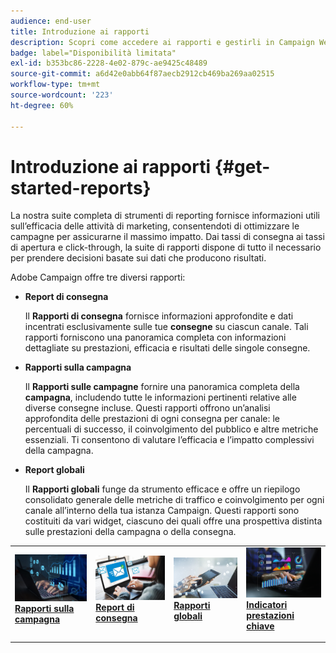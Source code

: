 ```yaml
---
audience: end-user
title: Introduzione ai rapporti
description: Scopri come accedere ai rapporti e gestirli in Campaign Web
badge: label="Disponibilità limitata"
exl-id: b353bc86-2228-4e02-879c-ae9425c48489
source-git-commit: a6d42e0abb64f87aecb2912cb469ba269aa02515
workflow-type: tm+mt
source-wordcount: '223'
ht-degree: 60%

---
```



# Introduzione ai rapporti {#get-started-reports}

La nostra suite completa di strumenti di reporting fornisce informazioni utili sull’efficacia delle attività di marketing, consentendoti di ottimizzare le campagne per assicurarne il massimo impatto. Dai tassi di consegna ai tassi di apertura e click-through, la suite di rapporti dispone di tutto il necessario per prendere decisioni basate sui dati che producono risultati.

Adobe Campaign offre tre diversi rapporti:

* **Report di consegna**

  Il **Rapporti di consegna** fornisce informazioni approfondite e dati incentrati esclusivamente sulle tue **consegne** su ciascun canale. Tali rapporti forniscono una panoramica completa con informazioni dettagliate su prestazioni, efficacia e risultati delle singole consegne.


* **Rapporti sulla campagna**

  Il **Rapporti sulle campagne** fornire una panoramica completa della **campagna**, includendo tutte le informazioni pertinenti relative alle diverse consegne incluse. Questi rapporti offrono un’analisi approfondita delle prestazioni di ogni consegna per canale: le percentuali di successo, il coinvolgimento del pubblico e altre metriche essenziali. Ti consentono di valutare l’efficacia e l’impatto complessivi della campagna.


* **Report globali**

  Il **Rapporti globali** funge da strumento efficace e offre un riepilogo consolidato generale delle metriche di traffico e coinvolgimento per ogni canale all’interno della tua istanza Campaign. Questi rapporti sono costituiti da vari widget, ciascuno dei quali offre una prospettiva distinta sulle prestazioni della campagna o della consegna.

<table style="table-layout:fixed"><tr style="border: 0;">
<td>
<a href="campaign-reports.md">
<img alt="Convalida" src="assets/do-not-localize/campaign_report.jpeg">
</a>
<div>
<a href="campaign-reports.md"><strong>Rapporti sulla campagna</strong></a>
</div>
<p>
</td>
<td>
<a href="delivery-reports.md">
<img alt="Lead" src="assets/do-not-localize/email_report.jpeg">
</a>
<div><a href="delivery-reports.md"><strong>Report di consegna</strong>
</div>
<p>
</td>
<td>
<a href="global-reports.md">
<img alt="Non frequente" src="assets/do-not-localize/push_report.jpeg">
</a>
<div>
<a href="global-reports.md"><strong> Rapporti globali<strong></strong></a>
</div>
<p></td>
<td>
<a href="kpis.md">
<img alt="Convalida" src="assets/do-not-localize/kpis.jpeg">
</a>
<div>
<a href="kpis.md"><strong>Indicatori prestazioni chiave</strong></a>
</div>
<p>
</td>
</tr></table>
